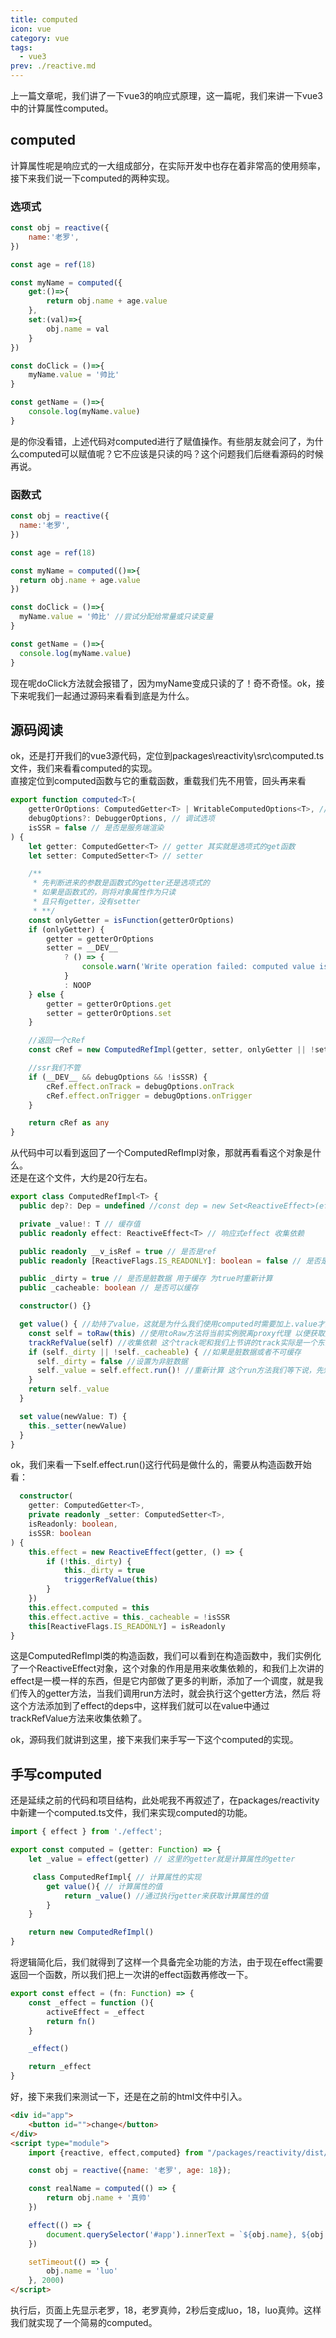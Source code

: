 ```yaml
---
title: computed
icon: vue
category: vue
tags:
  - vue3
prev: ./reactive.md
---
```


上一篇文章呢，我们讲了一下vue3的响应式原理，这一篇呢，我们来讲一下vue3中的计算属性computed。

<!-- more -->
## computed
计算属性呢是响应式的一大组成部分，在实际开发中也存在着非常高的使用频率，接下来我们说一下computed的两种实现。

### 选项式
```javascript
const obj = reactive({
    name:'老罗',
})

const age = ref(18)

const myName = computed({
    get:()=>{
        return obj.name + age.value
    },
    set:(val)=>{
        obj.name = val
    }
})

const doClick = ()=>{
    myName.value = '帅比'
}

const getName = ()=>{
    console.log(myName.value)
}
```

是的你没看错，上述代码对computed进行了赋值操作。有些朋友就会问了，为什么computed可以赋值呢？它不应该是只读的吗？这个问题我们后继看源码的时候再说。  

### 函数式
```javascript
const obj = reactive({
  name:'老罗',
})

const age = ref(18)

const myName = computed(()=>{
  return obj.name + age.value
})

const doClick = ()=>{
  myName.value = '帅比' //尝试分配给常量或只读变量
}

const getName = ()=>{
  console.log(myName.value)
}
```
现在呢doClick方法就会报错了，因为myName变成只读的了！奇不奇怪。ok，接下来呢我们一起通过源码来看看到底是为什么。

## 源码阅读
ok，还是打开我们的vue3源代码，定位到packages\reactivity\src\computed.ts文件，我们来看看computed的实现。  
直接定位到computed函数与它的重载函数，重载我们先不用管，回头再来看
```typescript
export function computed<T>(
    getterOrOptions: ComputedGetter<T> | WritableComputedOptions<T>, // 计算属性的getter或者setter，理应是一个方法
    debugOptions?: DebuggerOptions, // 调试选项
    isSSR = false // 是否是服务端渲染
) {
    let getter: ComputedGetter<T> // getter 其实就是选项式的get函数
    let setter: ComputedSetter<T> // setter

    /**
     * 先判断进来的参数是函数式的getter还是选项式的
     * 如果是函数式的，则将对象属性作为只读
     * 且只有getter，没有setter
     * **/
    const onlyGetter = isFunction(getterOrOptions)
    if (onlyGetter) {
        getter = getterOrOptions
        setter = __DEV__
            ? () => {
                console.warn('Write operation failed: computed value is readonly')
            }
            : NOOP
    } else {
        getter = getterOrOptions.get
        setter = getterOrOptions.set
    }

    //返回一个cRef
    const cRef = new ComputedRefImpl(getter, setter, onlyGetter || !setter, isSSR)

    //ssr我们不管
    if (__DEV__ && debugOptions && !isSSR) {
        cRef.effect.onTrack = debugOptions.onTrack
        cRef.effect.onTrigger = debugOptions.onTrigger
    }

    return cRef as any
}
```
从代码中可以看到返回了一个ComputedRefImpl对象，那就再看看这个对象是什么。  
还是在这个文件，大约是20行左右。
```typescript
export class ComputedRefImpl<T> {
  public dep?: Dep = undefined //const dep = new Set<ReactiveEffect>(effects) as Dep 其实就是上一篇文章中的effects收集的依赖

  private _value!: T // 缓存值
  public readonly effect: ReactiveEffect<T> // 响应式effect 收集依赖

  public readonly __v_isRef = true // 是否是ref
  public readonly [ReactiveFlags.IS_READONLY]: boolean = false // 是否是只读

  public _dirty = true // 是否是脏数据 用于缓存 为true时重新计算
  public _cacheable: boolean // 是否可以缓存

  constructor() {}

  get value() { //劫持了value，这就是为什么我们使用computed时需要加上.value才能访问
    const self = toRaw(this) //使用toRaw方法将当前实例脱离proxy代理 以便获取原始值
    trackRefValue(self) //收集依赖 这个track呢和我们上节讲的track实际是一个东西
    if (self._dirty || !self._cacheable) { //如果是脏数据或者不可缓存
      self._dirty = false //设置为非脏数据
      self._value = self.effect.run()! //重新计算 这个run方法我们等下说，先知道它就是用来获取计算属性的值
    }
    return self._value
  }

  set value(newValue: T) {
    this._setter(newValue)
  }
}
```
ok，我们来看一下self.effect.run()这行代码是做什么的，需要从构造函数开始看：
```typescript
  constructor(
    getter: ComputedGetter<T>,
    private readonly _setter: ComputedSetter<T>,
    isReadonly: boolean,
    isSSR: boolean
) {
    this.effect = new ReactiveEffect(getter, () => {
        if (!this._dirty) {
            this._dirty = true
            triggerRefValue(this)
        }
    })
    this.effect.computed = this
    this.effect.active = this._cacheable = !isSSR
    this[ReactiveFlags.IS_READONLY] = isReadonly
}
```
这是ComputedRefImpl类的构造函数，我们可以看到在构造函数中，我们实例化了一个ReactiveEffect对象，这个对象的作用是用来收集依赖的，和我们上次讲的
effect是一模一样的东西，但是它内部做了更多的判断，添加了一个调度，就是我们传入的getter方法，当我们调用run方法时，就会执行这个getter方法，然后
将这个方法添加到了effect的deps中，这样我们就可以在value中通过trackRefValue方法来收集依赖了。

ok，源码我们就讲到这里，接下来我们来手写一下这个computed的实现。

## 手写computed
还是延续之前的代码和项目结构，此处呢我不再叙述了，在packages/reactivity中新建一个computed.ts文件，我们来实现computed的功能。
```typescript
import { effect } from './effect';

export const computed = (getter: Function) => {
    let _value = effect(getter) // 这里的getter就是计算属性的getter

     class ComputedRefImpl{ // 计算属性的实现
        get value(){ // 计算属性的值
            return _value() //通过执行getter来获取计算属性的值
        }
    }

    return new ComputedRefImpl()
}
```
将逻辑简化后，我们就得到了这样一个具备完全功能的方法，由于现在effect需要返回一个函数，所以我们把上一次讲的effect函数再修改一下。
```typescript
export const effect = (fn: Function) => {
    const _effect = function (){
        activeEffect = _effect
        return fn()
    }

    _effect()

    return _effect
}
```
好，接下来我们来测试一下，还是在之前的html文件中引入。
```html
<div id="app">
    <button id="">change</button>
</div>
<script type="module">
    import {reactive, effect,computed} from "/packages/reactivity/dist/reactivity.esm-bundler.js";

    const obj = reactive({name: '老罗', age: 18});

    const realName = computed(() => {
        return obj.name + '真帅'
    })

    effect(() => {
        document.querySelector('#app').innerText = `${obj.name}, ${obj.age}, ${realName.value}`
    })

    setTimeout(() => {
        obj.name = 'luo'
    }, 2000)
</script>
```
执行后，页面上先显示老罗，18，老罗真帅，2秒后变成luo，18，luo真帅。这样我们就实现了一个简易的computed。